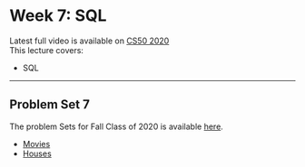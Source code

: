 # Week 7: SQL

Latest full video is available on [CS50 2020](https://cs50.harvard.edu/x/2020/weeks/7/)  
This lecture covers:  

- SQL

***

## Problem Set 7

The problem Sets for Fall Class of 2020 is available [here](https://cs50.harvard.edu/x/2020/psets/7/).  

- [Movies](https://cs50.harvard.edu/x/2020/psets/7/movies/)
- [Houses](https://cs50.harvard.edu/x/2020/psets/7/houses/)
